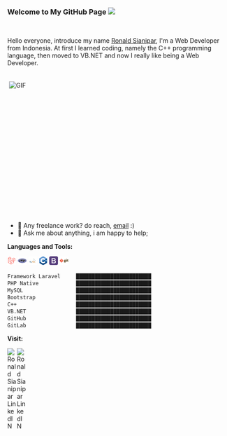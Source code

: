 ### Welcome to My GitHub Page <img src="https://media.giphy.com/media/hvRJCLFzcasrR4ia7z/giphy.gif" width="25px">


<br />

Hello everyone, introduce my name [Ronald Sianipar](https://ronaldsianypar.herokuapp.com/), I'm a Web Developer from Indonesia. At first I learned coding, namely the C++ programming language, then moved to VB.NET and now I really like being a Web Developer.
<br><br><br>
<img align="right" alt="GIF" src="https://github.com/abhisheknaiidu/abhisheknaiidu/blob/master/code.gif?raw=true" width="500" height="320" />
  
- 💼 Any freelance work? do reach, [email](mailto:ronaldsianypar@gmail.com) :)
- 💬 Ask me about anything, i am happy to help;

**Languages and Tools:**  

<code><img height="20" src="https://raw.githubusercontent.com/github/explore/80688e429a7d4ef2fca1e82350fe8e3517d3494d/topics/laravel/laravel.png"></code>
<code><img height="20" src="https://raw.githubusercontent.com/github/explore/80688e429a7d4ef2fca1e82350fe8e3517d3494d/topics/php/php.png"></code>
<code><img height="20" src="https://raw.githubusercontent.com/github/explore/80688e429a7d4ef2fca1e82350fe8e3517d3494d/topics/mysql/mysql.png"></code>
<code><img height="20" src="https://raw.githubusercontent.com/github/explore/80688e429a7d4ef2fca1e82350fe8e3517d3494d/topics/cpp/cpp.png"></code>
<code><img height="20" src="https://raw.githubusercontent.com/github/explore/80688e429a7d4ef2fca1e82350fe8e3517d3494d/topics/bootstrap/bootstrap.png"></code>
<code><img height="20" src="https://raw.githubusercontent.com/github/explore/80688e429a7d4ef2fca1e82350fe8e3517d3494d/topics/git/git.png"></code>

<!--START_SECTION:waka-->
```text
Framework Laravel     ████████████████████████
PHP Native            ████████████████████████
MySQL                 ████████████████████████
Bootstrap             ████████████████████████
C++                   ████████████████████████
VB.NET                ████████████████████████
GitHub                ████████████████████████
GitLab                ████████████████████████
```
<!--END_SECTION:waka-->

**Visit:** 

<a href="https://www.linkedin.com/in/ronald-sianipar/" target="_blank">
  <img align="left" alt="Ronald Sianipar LinkedIN" width="22px" src="https://raw.githubusercontent.com/peterthehan/peterthehan/master/assets/linkedin.svg" />
</a>
<a href="https://www.facebook.com/people/Ronald-Sianypar/100009081570274/" target="_blank">
  <img align="left" alt="Ronald Sianipar LinkedIN" width="22px" src="https://raw.githubusercontent.com/peterthehan/peterthehan/master/assets/facebook.svg" />
</a>

